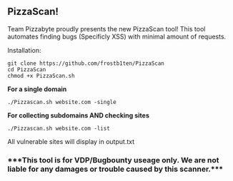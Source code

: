 <h2>PizzaScan!</h2>

Team Pizzabyte proudly presents the new PizzaScan tool! This tool automates finding bugs (Specificly XSS) with minimal amount of requests.

Installation:

```
git clone https://github.com/frostb1ten/PizzaScan
cd PizzaScan
chmod +x PizzaScan.sh
```

<b>For a single domain</b>

```
./Pizzascan.sh website.com -single
```

<b>For collecting subdomains AND checking sites</b>

```
./Pizzascan.sh website.com -list
```

All vulnerable sites will display in output.txt

<h3>***This tool is for VDP/Bugbounty useage only. We are not liable for any damages or trouble caused by this scanner.***</h3>
